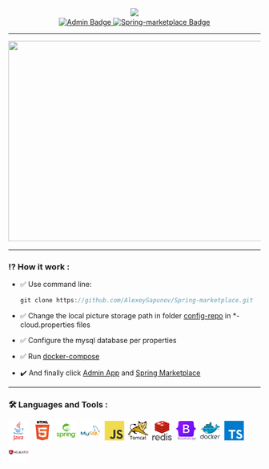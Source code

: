 
<div id="header" align="center">
  <img src="https://media.giphy.com/media/RZzR9yOd1pWKmuHbZi/giphy.gif" width="100"/>
</div>

<div id="badges" align="center">
  <a href="https://localhost:8080/admin/login">
    <img src="https://img.shields.io/badge/Admin-green?style=for-the-badge&logo=admin&logoColor=white" alt="Admin Badge"/>
  </a>
  <a href="https://localhost:8080/api/v1/login">
    <img src="https://img.shields.io/badge/Spring-marketplace-blue?style=for-the-badge&logo=spring-marketplace&logoColor=white" alt="Spring-marketplace Badge"/>
  </a>
</div>

---

<div align="center">
  <img src="https://media.giphy.com/media/9Pmf3QJiDHwyftez6i/giphy-downsized.gif" width="600" height="400"/>
</div>

---

### :interrobang: How it work :

 - :white_check_mark: Use command line: 
    ```js 
    git clone https://github.com/AlexeySapunov/Spring-marketplace.git 
    ```
 - :white_check_mark: Change the local picture storage path in folder [config-repo](https://github.com/AlexeySapunov/Spring-marketplace/spring-cloud-config/config-repo) in *-cloud.properties files

 - :white_check_mark: Configure the mysql database per properties

 - :white_check_mark: Run [docker-compose](https://github.com/AlexeySapunov/Spring-marketplace/docker-compose.yaml)

 - :heavy_check_mark: And finally click [Admin App](https://localhost:8080/admin/login) and [Spring Marketplace](https://localhost:8080/api/v1/login)

---

### :hammer_and_wrench: Languages and Tools :

<div>
  <img src="https://github.com/devicons/devicon/blob/master/icons/java/java-original-wordmark.svg" title="Java" alt="Java" width="40" height="40"/>&nbsp;
  <img src="https://github.com/devicons/devicon/blob/master/icons/html5/html5-original-wordmark.svg" title="HTML" alt="HTML" width="40" height="40"/>&nbsp;
  <img src="https://github.com/devicons/devicon/blob/master/icons/spring/spring-original-wordmark.svg" title="Spring" alt="Spring" width="40" height="40"/>&nbsp;
  <img src="https://github.com/devicons/devicon/blob/master/icons/mysql/mysql-original-wordmark.svg" title="Mysql" alt="Mysql" width="40" height="40"/>&nbsp;
  <img src="https://github.com/devicons/devicon/blob/master/icons/javascript/javascript-original.svg" title="Javascript" alt="Javascript" width="40" height="40"/>&nbsp;
  <img src="https://github.com/devicons/devicon/blob/master/icons/tomcat/tomcat-original-wordmark.svg" title="Tomcat" alt="Tomcat" width="40" height="40"/>&nbsp;
  <img src="https://github.com/devicons/devicon/blob/master/icons/redis/redis-original-wordmark.svg"  title="Redis" alt="Redis" width="40" height="40"/>&nbsp;
  <img src="https://github.com/devicons/devicon/blob/master/icons/bootstrap/bootstrap-original-wordmark.svg" title="Bootstrap" alt="Bootstrap" width="40" height="40"/>&nbsp;
  <img src="https://github.com/devicons/devicon/blob/master/icons/docker/docker-original-wordmark.svg" title="Docker" alt="Docker" width="40" height="40"/>&nbsp;
  <img src="https://github.com/devicons/devicon/blob/master/icons/typescript/typescript-original.svg" title="Typescript" **alt="Typescript" width="40" height="40"/>
  <img src="https://github.com/devicons/devicon/blob/master/icons/angularjs/angularjs-original-wordmark.svg" title="Angularjs" **alt="Angularjs" width="40" height="40"/>
</div>



